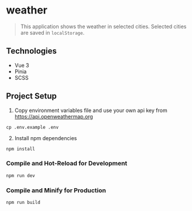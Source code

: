 # weather

> This application shows the weather in selected cities. Selected cities are saved in `localStorage`.

## Technologies

* Vue 3
* Pinia
* SCSS

## Project Setup

1. Copy environment variables file and use your own api key from https://api.openweathermap.org

```shell
cp .env.example .env
```

2. Install npm dependencies

```shell
npm install
```

### Compile and Hot-Reload for Development

```shell
npm run dev
```

### Compile and Minify for Production

```sh
npm run build
```
